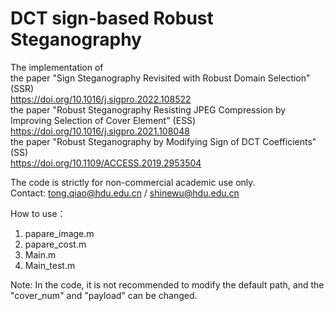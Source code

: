 # DCT sign-based Robust Steganography    

The implementation of   
the paper "Sign Steganography Revisited with Robust Domain Selection" (SSR)  
https://doi.org/10.1016/j.sigpro.2022.108522   
the paper "Robust Steganography Resisting JPEG Compression by Improving Selection of Cover Element" (ESS)  https://doi.org/10.1016/j.sigpro.2021.108048   
the paper "Robust Steganography by Modifying Sign of DCT Coefficients" (SS)  
https://doi.org/10.1109/ACCESS.2019.2953504

The code is strictly for non-commercial academic use only.  
Contact: tong.qiao@hdu.edu.cn / shinewu@hdu.edu.cn

How to use：
1. papare_image.m
2. papare_cost.m
3. Main.m
4. Main_test.m  

Note: In the code, it is not recommended to modify the default path, and the "cover_num" and "payload" can be changed.
